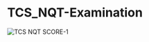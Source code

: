 # TCS_NQT-Examination
![TCS NQT SCORE-1](https://github.com/JAWAHAR-CG/TCS_NQT-Examination/assets/65493805/4b874455-7366-4e0e-b92f-b3e1cbf76857)

